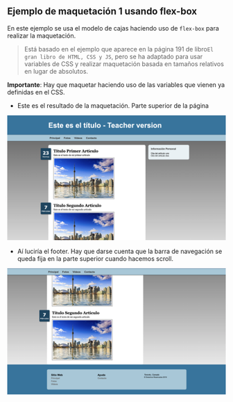 ## Ejemplo de maquetación 1 usando flex-box

En este ejemplo se usa el modelo de cajas haciendo uso de `flex-box` para realizar la maquetación. 

> Está basado en el ejemplo que aparece en la página 191 de libro`El gran libro de HTML, CSS y JS`, pero se ha adaptado para usar variables de CSS y realizar maquetación basada en tamaños relativos en lugar de absolutos.

**Importante**: Hay que maquetar haciendo uso de las variables que vienen ya definidas en el CSS.

- Este es el resultado de la maquetación. Parte superior de la página

![header](img/captura-header.png)

- Aí luciría el footer. Hay que darse cuenta que la barra de navegación se queda fija en la parte superior cuando hacemos scroll.

![footer](img/captura-footer.png)
